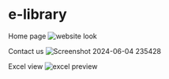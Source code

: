 # e-library

Home page
![website look](https://github.com/Prasanna231102/e-library/assets/140000663/57a0f368-5b1b-4235-b2b8-69013b8d30a4)


Contact us
![Screenshot 2024-06-04 235428](https://github.com/Prasanna231102/e-library/assets/140000663/4a22e4d5-167f-4325-94df-bccab95caaf4)

Excel view
![excel preview](https://github.com/Prasanna231102/e-library/assets/140000663/0b8dab6a-9dbc-47cf-a643-3998a96c0dce)
